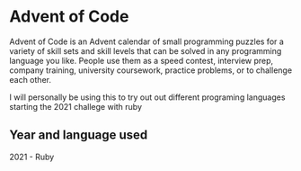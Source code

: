 # Advent of Code

Advent of Code is an Advent calendar of small programming puzzles for a variety of skill sets and skill levels that can be solved in any programming language you like. People use them as a speed contest, interview prep, company training, university coursework, practice problems, or to challenge each other.

I will personally be using this to try out out different programing languages starting the 2021 challege with ruby


## Year and language used

2021 - Ruby
